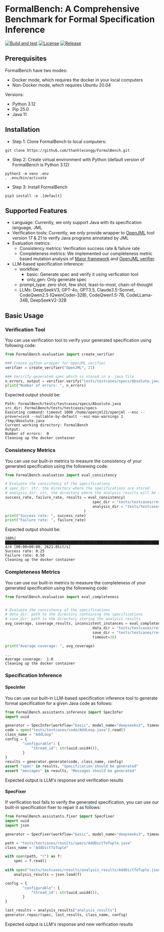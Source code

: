 # FormalBench: A Comprehensive Benchmark for Formal Specification Inference

[![Build and test](https://github.com/thanhlecongg/FormalBench/actions/workflows/build_and_test.yml/badge.svg)](https://github.com/thanhlecongg/FormalBench/actions/workflows/build_and_test.yml)
[![License](https://img.shields.io/badge/License-Apache_2.0-blue.svg)](https://opensource.org/licenses/Apache-2.0)
[![Release](https://img.shields.io/badge/Release-InProgress-orange.svg)]()

## Prerequisites

FormalBench have two modes:
- Docker mode, which requires the docker in your local computers
- Non-Docker mode, which requires Ubuntu 20.04

Versions:
- Python 3.12
- Pip 25.0
- Java 11

## Installation

- Step 1: Clone FormalBench to local computers:
```
git clone https://github.com/thanhlecongg/FormalBench.git
```

- Step 2: Create virtual environment with Python (default version of FormalBench is Python 3.12)
```
python3 -m venv .env
. .env/bin/activate
```

- Step 3: Install FormalBench
```
pip3 install -e .[default]
```

## Supported Features

- Language: Currently, we only support Java with its specification language, JML
- Verification tools: Currently, we only provide wrapper to [OpenJML](https://www.openjml.org/) tool version 17 & 21 to verify Java programs annotated by JML
- Evaluation metrics:
    - Consistency metrics: Verification success rate & failure rate
    - Completeness metrics: We implemented our completeness metric based mutation analysis of [Major framework](https://mutation-testing.org/) and [OpenJML verifier](https://www.openjml.org/).
- LLM-based specification inference:
    - workflow:
        - basic: Generate spec and verify it using verfication tool
        - only_gen: Only generate spec
    - prompt_type: zero shot, few shot, least-to-most, chain-of-thought
    - LLMs: DeepSeekV3, GPT-4o, GPT3.5, Claude3.5-Sonnet, CodeQwen2.5 (QwenCoder-32B), CodeQwen1.5-7B, CodeLLama-34B, DeepSeekV2-32B

## Basic Usage

### Verification Tool
You can use verification tool to verify your generated specification using following code:
```python
from FormalBench.evaluation import create_verifier

### Create python wrapper for OpenJML verifier
verifier = create_verifier("OpenJML", 21)

### Verirify generated spec which is stored in a .java file
n_errors, output = verifier.verify("tests/testcases/specs/Absolute.java")
print("Number of errors: ", n_errors)
```

Expected output should be:

```
Path: FormalBench/tests/testcases/specs/Absolute.java
src_dir: FormalBench/tests/testcases/specs
Executing command: timeout 1800 /home/openjml21/openjml --esc --prover=cvc4 --nullable-by-default --esc-max-warnings 1 /tmp/Absolute.java
Current working directory: FormalBench
Output: 
Number of errors:  0
Cleaning up the docker container
```

### Consistency Metrics

You can use our built-in metrics to measure the consistency of your generated specification using the followwing code:

```python
from FormalBench.evaluation import eval_consistency

# Evaluate the consistency of the specifications
# spec_dir: str, the directory where the specifications are stored
# analysis_dir: str, the directory where the analysis results will be stored
success_rate, failure_rate, results = eval_consistency(
                                        spec_dir = "tests/testcases/results/specs", 
                                        analysis_dir = "tests/testcases/results/analysis_results"
                                    )
print("Success rate: ", success_rate)
print("Failure rate: ", failure_rate)

```

Expected output should be:

```
100%|██████████████████████████████████████████████████████████████████████████████████████████████████████████████████████| 4/4 [00:00<00:00, 2621.85it/s]
Success rate: 0.25
Failure rate: 0.50
Cleaning up the docker container
```

### Completeness Metrics

You can use our built-in metrics to measure the completeness of your generated specification using the followwing code:
```python
from FormalBench.evaluation import eval_completeness


# Evaluate the consistency of the specifications
# data_dir: path to the directory containing the specifications
# save_dir: path to the directory storing the analysis results
avg_coverage, coverage_results, inconsistent_instances = eval_completeness(
                                        data_dir = "tests/testcases/results/specs", 
                                        save_dir = "tests/testcases/results/completeness", 
                                        timeout=20)

print("Average coverage: ", avg_coverage)

```
```
...
Average coverage:  1.0
Cleaning up the docker container
```

### Specification Inference

#### SpecInfer

You can use our built-in LLM-based specification inference tool to generate formal specification for a given Java code as follows:
```python
from FormalBench.assistants.inference import SpecInfer
import uuid

generator = SpecInfer(workflow="basic", model_name="deepseekv3", timeout=10)
code = open("tests/testcases/code/AddLoop.java").read()
class_name = "AddLoop"
config = {
        "configurable": {
            "thread_id": str(uuid.uuid4()),
        }
}
results = generator.generate(code, class_name, config)
assert "spec" in results, "Specification should be generated"
assert "messages" in results, "Messages should be generated"
```

Expected output is LLM's response and verification results  

#### SpecFixer

If verification tool fails to verify the generated specification, you can use our built-in specification fixer to repair it as follows:

```python
from FormalBench.assistants.fixer import SpecFixer
import uuid
import json

generator = SpecFixer(workflow="basic", model_name="deepseekv3", timeout=10)

path = "tests/testcases/results/specs/AddDictToTuple.java"    
class_name = "AddDictToTuple"

with open(path, "r") as f:
    spec = f.read()
        
with open("tests/testcases/results/analysis_results/AddDictToTuple.json", "r") as f:
    analysis_results = json.load(f)

config = {
        "configurable": {
            "thread_id": str(uuid.uuid4()),
        }
}

last_results = analysis_results["analysis_results"]
generator.repair(spec, last_results, class_name, config)
```

Expected output is LLM's response and new verification results  

